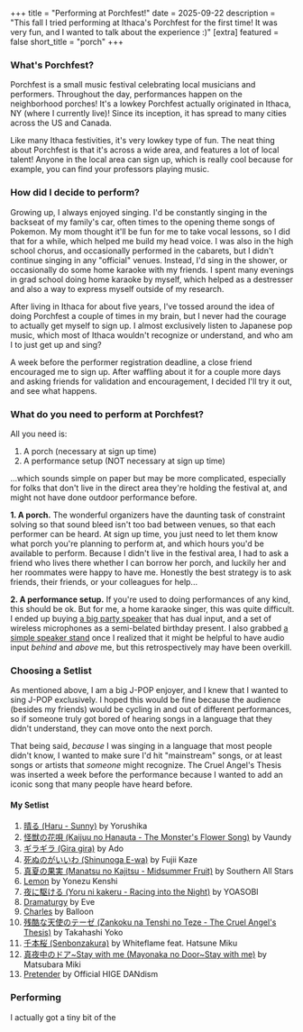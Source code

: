 +++
title = "Performing at Porchfest!"
date = 2025-09-22
description = "This fall I tried performing at Ithaca's Porchfest for the first time! It was very fun, and I wanted to talk about the experience :)"
[extra]
featured = false
short_title = "porch"
+++

### What's Porchfest?

Porchfest is a small music festival celebrating local musicians and performers. Throughout the day, performances happen on the neighborhood porches! It's a lowkey Porchfest actually originated in Ithaca, NY (where I currently live)! Since its inception, it has spread to many cities across the US and Canada. 

Like many Ithaca festivities, it's very lowkey type of fun. The neat thing about Porchfest is that it's across a wide area, and features a lot of local talent! Anyone in the local area can sign up, which is really cool because for example, you can find your professors playing music.

### How did I decide to perform?

Growing up, I always enjoyed singing. I'd be constantly singing in the backseat of my family's car, often times to the opening theme songs of Pokemon. My mom thought it'll be fun for me to take vocal lessons, so I did that for a while, which helped me build my head voice. I was also in the high school chorus, and occasionally performed in the cabarets, but I didn't continue singing in any "official" venues. Instead, I'd sing in the shower, or occasionally do some home karaoke with my friends. I spent many evenings in grad school doing home karaoke by myself, which helped as a destresser and also a way to express myself outside of my research.

After living in Ithaca for about five years, I've tossed around the idea of doing Porchfest a couple of times in my brain, but I never had the courage to actually get myself to sign up. I almost exclusively listen to Japanese pop music, which most of Ithaca wouldn't recognize or understand, and who am I to just get up and sing?

A week before the performer registration deadline, a close friend encouraged me to sign up. After waffling about it for a couple more days and asking friends for validation and encouragement, I decided I'll try it out, and see what happens.

### What do you need to perform at Porchfest?

All you need is:
1. A porch (necessary at sign up time)
2. A performance setup (NOT necessary at sign up time)

...which sounds simple on paper but may be more complicated, especially for folks that don't live in the direct area they're holding the festival at, and might not have done outdoor performance before.

**1. A porch.** The wonderful organizers have the daunting task of constraint solving so that sound bleed isn't too bad between venues, so that each performer can be heard. At sign up time, you just need to let them know what porch you're planning to perform at, and which hours you'd be available to perform. Because I didn't live in the festival area, I had to ask a friend who lives there whether I can borrow her porch, and luckily her and her roommates were happy to have me. Honestly the best strategy is to ask friends, their friends, or your colleagues for help...

**2. A performance setup.** If you're used to doing performances of any kind, this should be ok. But for me, a home karaoke singer, this was quite difficult. I ended up buying [a big party speaker](https://www.jbl.com/PARTYBOX-CLUB-120.html) that has dual input, and a set of wireless microphones as a semi-belated birthday present. I also grabbed [a simple speaker stand](https://www.amazon.com/AmazonBasics-Adjustable-Speaker-Stand-6-6-Foot/dp/B07S62HZR7?th=1) once I realized that it might be helpful to have audio input *behind* and *above* me, but this retrospectively may have been overkill.

### Choosing a Setlist

As mentioned above, I am a big J-POP enjoyer, and I knew that I wanted to sing J-POP exclusively. I hoped this would be fine because the audience (besides my friends) would be cycling in and out of different performances, so if someone truly got bored of hearing songs in a language that they didn't understand, they can move onto the next porch.

That being said, *because* I was singing in a language that most people didn't know, I wanted to make sure I'd hit "mainstream" songs, or at least songs or artists that *someone* might recognize. The Cruel Angel's Thesis was inserted a week before the performance because I wanted to add an iconic song that many people have heard before.

<a name="setlist"></a>
#### My Setlist

1. [晴る (Haru - Sunny)](https://www.youtube.com/watch?v=CkvWJNt77mU) by Yorushika
2. [怪獣の花唄 (Kaijuu no Hanauta - The Monster's Flower Song)](https://www.youtube.com/watch?v=UM9XNpgrqVk) by Vaundy
3. [ギラギラ (Gira gira)](https://www.youtube.com/watch?v=sOiMD45QGLs) by Ado
4. [死ぬのがいいわ (Shinunoga E-wa)](https://www.youtube.com/watch?v=dawrQnvwMTY) by Fujii Kaze
5. [真夏の果実 (Manatsu no Kajitsu - Midsummer Fruit)](https://www.youtube.com/watch?v=0P1FloeKyF0) by Southern All Stars
6. [Lemon](https://www.youtube.com/watch?v=SX_ViT4Ra7k) by Yonezu Kenshi
7. [夜に駆ける (Yoru ni kakeru - Racing into the Night)](https://www.youtube.com/watch?v=x8VYWazR5mE&rco=1) by YOASOBI
8. [Dramaturgy](https://www.youtube.com/watch?v=jJzw1h5CR-I) by Eve
9. [Charles](https://www.youtube.com/watch?v=VUIEJu4ZSUo) by Balloon
10. [残酷な天使のテーゼ (Zankoku na Tenshi no Teze - The Cruel Angel's Thesis)](https://www.youtube.com/watch?v=o6wtDPVkKqI) by Takahashi Yoko
11. [千本桜 (Senbonzakura)](https://youtu.be/shs0rAiwsGQ?si=vDE0BDnvAMgqqsRU) by Whiteflame feat. Hatsune Miku
12. [真夜中のドア~Stay with me (Mayonaka no Door~Stay with me)](https://youtu.be/nuU2YHtxMik?si=w4R8cELCqwjnfMqj) by Matsubara Miki
13. [Pretender](https://youtu.be/TQ8WlA2GXbk?si=UuxppnC3lkcU9w3V) by Official HIGE DANdism

### Performing

I actually got a tiny bit of the 